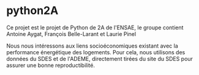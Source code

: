 # python2A

Ce projet est le projet de Python de 2A de l'ENSAE, le groupe contient Antoine Aygat, François Belle-Larant et Laurie Pinel

Nous nous intéressons aux liens socioéconomiques existant avec la performance énergétique des logements. Pour cela, nous utilisons des données du SDES et de l'ADEME, directement tirées du site du SDES pour assurer une bonne reproductibilité.
